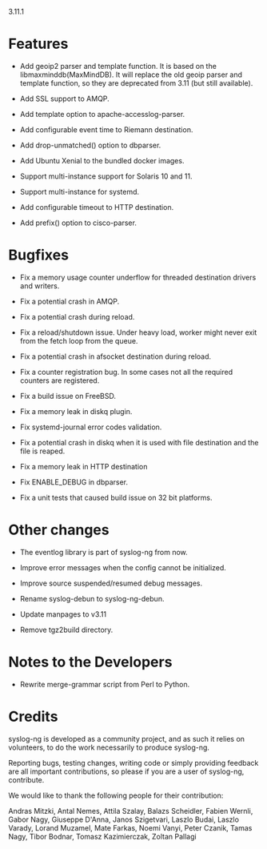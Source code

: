 3.11.1

<!-- Tue, 25 Jul 2017 13:43:52 +0200 -->

# Features

 * Add geoip2 parser and template function.
   It is based on the libmaxminddb(MaxMindDB).
   It will replace the old geoip parser and template function,
   so they are deprecated from 3.11 (but still available).

 * Add SSL support to AMQP.

 * Add template option to apache-accesslog-parser.

 * Add configurable event time to Riemann destination.

 * Add drop-unmatched() option to dbparser.

 * Add Ubuntu Xenial to the bundled docker images.

 * Support multi-instance support for Solaris 10 and 11.

 * Support multi-instance for systemd.

 * Add configurable timeout to HTTP destination.

 * Add prefix() option to cisco-parser.

# Bugfixes

 * Fix a memory usage counter underflow for threaded destination drivers
   and writers.

 * Fix a potential crash in AMQP.

 * Fix a potential crash during reload.

 * Fix a reload/shutdown issue.
   Under heavy load, worker might never exit from the fetch loop from the
   queue.

 * Fix a potential crash in afsocket destination during reload.

 * Fix a counter registration bug.
   In some cases not all the required counters are registered.

 * Fix a build issue on FreeBSD.

 * Fix a memory leak in diskq plugin.

 * Fix systemd-journal error codes validation.

 * Fix a potential crash in diskq when it is used with file
   destination and the file is reaped.

 * Fix a memory leak in HTTP destination

 * Fix ENABLE_DEBUG in dbparser.

 * Fix a unit tests that caused build issue on 32 bit platforms.

# Other changes

 * The eventlog library is part of syslog-ng from now.

 * Improve error messages when the config cannot be initialized.

 * Improve source suspended/resumed debug messages.

 * Rename syslog-debun to syslog-ng-debun.

 * Update manpages to v3.11

 * Remove tgz2build directory.

# Notes to the Developers

 * Rewrite merge-grammar script from Perl to Python.

# Credits

syslog-ng is developed as a community project, and as such it relies
on volunteers, to do the work necessarily to produce syslog-ng.

Reporting bugs, testing changes, writing code or simply providing
feedback are all important contributions, so please if you are a user
of syslog-ng, contribute.

We would like to thank the following people for their contribution:

Andras Mitzki, Antal Nemes, Attila Szalay, Balazs Scheidler, Fabien Wernli,
Gabor Nagy, Giuseppe D'Anna, Janos Szigetvari, Laszlo Budai, Laszlo Varady,
Lorand Muzamel, Mate Farkas, Noemi Vanyi, Peter Czanik, Tamas Nagy,
Tibor Bodnar, Tomasz Kazimierczak, Zoltan Pallagi

